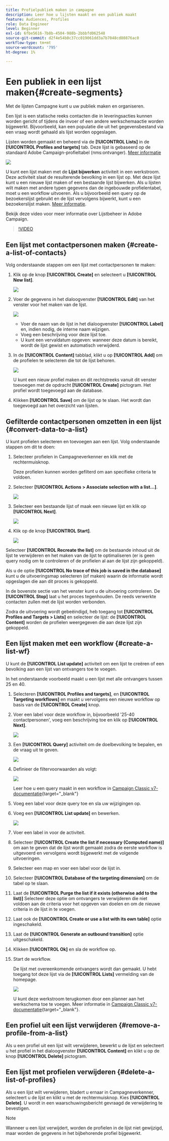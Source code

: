 ```yaml
---
title: Profielpubliek maken in campagne
description: Leer hoe u lijsten maakt en een publiek maakt
feature: Audiences, Profiles
role: Data Engineer
level: Beginner
exl-id: 6fbe5616-7b8b-4504-988b-2bbbfd062548
source-git-commit: d2f4e54b0c37cc019061dd3a7b7048cd80876ac0
workflow-type: tm+mt
source-wordcount: '795'
ht-degree: 1%

---
```


# Een publiek in een lijst maken{#create-segments}

Met de lijsten Campagne kunt u uw publiek maken en organiseren.

Een lijst is een statische reeks contacten die in leveringsacties kunnen worden gericht of tijdens de invoer of een andere werkschemaactie worden bijgewerkt. Bijvoorbeeld, kan een populatie die uit het gegevensbestand via een vraag wordt gehaald als lijst worden opgeslagen.

Lijsten worden gemaakt en beheerd via de **[!UICONTROL Lists]** in de **[!UICONTROL Profiles and targets]** tab. Deze lijst is gebaseerd op de standaard Adobe Campaign-profieltabel (nms:ontvanger). [Meer informatie](../dev/datamodel.md#ootb-profiles.md)

![](assets/list-dashboard.png)

U kunt een lijst maken met de **Lijst bijwerken** activiteit in een werkstroom. Deze activiteit slaat de resulterende bevolking in een lijst op. Met deze lijst kunt u een nieuwe lijst maken of een bestaande lijst bijwerken. Als u lijsten wilt maken met andere typen gegevens dan de ingebouwde profielentabel, moet u een workflow uitvoeren. Als u bijvoorbeeld een query op de bezoekerslijst gebruikt en de lijst vervolgens bijwerkt, kunt u een bezoekerslijst maken. [Meer informatie](#create-a-list-wf).

Bekijk deze video voor meer informatie over Lijstbeheer in Adobe Campaign.

>[!VIDEO](https://video.tv.adobe.com/v/334909?quality=12)


## Een lijst met contactpersonen maken {#create-a-list-of-contacts}

Volg onderstaande stappen om een lijst met contactpersonen te maken:

1. Klik op de knop **[!UICONTROL Create]** en selecteert u **[!UICONTROL New list]**.

   ![](assets/new-list.png)

1. Voer de gegevens in het dialoogvenster **[!UICONTROL Edit]** van het venster voor het maken van de lijst.

   ![](assets/list-details.png)

   * Voer de naam van de lijst in het dialoogvenster **[!UICONTROL Label]** en, indien nodig, de interne naam wijzigen.
   * Voeg een beschrijving voor deze lijst toe.
   * U kunt een vervaldatum opgeven: wanneer deze datum is bereikt, wordt de lijst gewist en automatisch verwijderd.


1. In de **[!UICONTROL Content]** tabblad, klikt u op **[!UICONTROL Add]** om de profielen te selecteren die tot de lijst behoren.

   ![](assets/add-profiles-to-a-list.png)

   U kunt een nieuw profiel maken en dit rechtstreeks vanuit dit venster toevoegen met de opdracht **[!UICONTROL Create]** pictogram. Het profiel wordt toegevoegd aan de database.

1. Klikken **[!UICONTROL Save]** om de lijst op te slaan. Het wordt dan toegevoegd aan het overzicht van lijsten.


## Gefilterde contactpersonen omzetten in een lijst {#convert-data-to-a-list}

U kunt profielen selecteren en toevoegen aan een lijst. Volg onderstaande stappen om dit te doen:

1. Selecteer profielen in Campagneverkenner en klik met de rechtermuisknop.

   Deze profielen kunnen worden gefilterd om aan specifieke criteria te voldoen.

1. Selecteer **[!UICONTROL Actions > Associate selection with a list...]**.

   ![](assets/add-selection-to-a-list.png)

1. Selecteer een bestaande lijst of maak een nieuwe lijst en klik op **[!UICONTROL Next]**.

   ![](assets/select-the-list.png)

1. Klik op de knop **[!UICONTROL Start]**.

   ![](assets/record-a-list.png)

Selecteer **[!UICONTROL Recreate the list]** om de bestaande inhoud uit de lijst te verwijderen en het maken van de lijst te optimaliseren (er is geen query nodig om te controleren of de profielen al aan de lijst zijn gekoppeld).

Als u de optie **[!UICONTROL No trace of this job is saved in the database]** kunt u de uitvoeringsmap selecteren (of maken) waarin de informatie wordt opgeslagen die aan dit proces is gekoppeld.

In de bovenste sectie van het venster kunt u de uitvoering controleren. De **[!UICONTROL Stop]** laat u het proces tegenhouden. De reeds verwerkte contacten zullen met de lijst worden verbonden.

Zodra de uitvoering wordt gebeëindigd, heb toegang tot **[!UICONTROL Profiles and Targets > Lists]** en selecteer de lijst: de **[!UICONTROL Content]** worden de profielen weergegeven die aan deze lijst zijn gekoppeld.


## Een lijst maken met een workflow  {#create-a-list-wf}

U kunt de **[!UICONTROL List update]** activiteit om een lijst te creëren of een bevolking aan een lijst van ontvangers toe te voegen.

In het onderstaande voorbeeld maakt u een lijst met alle ontvangers tussen 25 en 40.

1. Selecteren **[!UICONTROL Profiles and targets]**, en **[!UICONTROL Targeting workflows]** en maakt u vervolgens een nieuwe workflow op basis van de **[!UICONTROL Create]** knop.
1. Voer een label voor deze workflow in, bijvoorbeeld &#39;25-40 contactpersonen&#39;, voeg een beschrijving toe en klik op **[!UICONTROL Next]**.

   ![](assets/targeting-wf-sample.png)

1. Een **[!UICONTROL Query]** activiteit om de doelbevolking te bepalen, en de vraag uit te geven.

   ![](assets/targeting-wf-edit-query.png)

1. Definieer de filtervoorwaarden als volgt:

   ![](assets/targeting-wf-age-filter.png)

   Leer hoe u een query maakt in een workflow in [Campaign Classic v7-documentatie](https://experienceleague.adobe.com/docs/campaign-classic/using/automating-with-workflows/targeting-activities/query.html#creating-a-query){target=&quot;_blank&quot;}

1. Voeg een label voor deze query toe en sla uw wijzigingen op.
1. Voeg een **[!UICONTROL List update]** en bewerken.

   ![](assets/list-update-activity.png)

1. Voer een label in voor de activiteit.
1. Selecteer **[!UICONTROL Create the list if necessary (Computed name)]** om aan te geven dat de lijst wordt gemaakt zodra de eerste workflow is uitgevoerd en vervolgens wordt bijgewerkt met de volgende uitvoeringen.
1. Selecteer een map en voer een label voor de lijst in.
1. Selecteer **[!UICONTROL Database of the targeting dimension]** om de tabel op te slaan.
1. Laat de **[!UICONTROL Purge the list if it exists (otherwise add to the list)]** Selecteer deze optie om ontvangers te verwijderen die niet voldoen aan de criteria voor het opgeven van doelen en om de nieuwe criteria in de lijst in te voegen.
1. Laat ook de **[!UICONTROL Create or use a list with its own table]** optie ingeschakeld.
1. Laat de **[!UICONTROL Generate an outbound transition]** optie uitgeschakeld.
1. Klikken **[!UICONTROL Ok]** en sla de workflow op.
1. Start de workflow.

   De lijst met overeenkomende ontvangers wordt dan gemaakt. U hebt toegang tot deze lijst via de **[!UICONTROL Lists]** vermelding van de homepage.

   ![](assets/access-new-list.png)

   U kunt deze werkstroom terugkomen door een planner aan het werkschema toe te voegen. Meer informatie in [Campaign Classic v7-documentatie](https://experienceleague.adobe.com/docs/campaign-classic/using/automating-with-workflows/flow-control-activities/scheduler.html){target=&quot;_blank&quot;}.

## Een profiel uit een lijst verwijderen {#remove-a-profile-from-a-list}

Als u een profiel uit een lijst wilt verwijderen, bewerkt u de lijst en selecteert u het profiel in het dialoogvenster **[!UICONTROL Content]** en klikt u op de knop **[!UICONTROL Delete]** pictogram.

## Een lijst met profielen verwijderen {#delete-a-list-of-profiles}

Als u een lijst wilt verwijderen, bladert u ernaar in Campagneverkenner, selecteert u de lijst en klikt u met de rechtermuisknop. Kies **[!UICONTROL Delete]**. U wordt in een waarschuwingsbericht gevraagd de verwijdering te bevestigen.

>[!NOTE]
>
>Wanneer u een lijst verwijdert, worden de profielen in de lijst niet gewijzigd, maar worden de gegevens in het bijbehorende profiel bijgewerkt.
